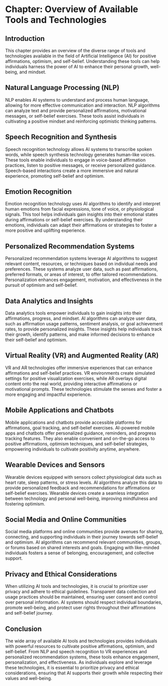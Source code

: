 Chapter: Overview of Available Tools and Technologies
=====================================================

Introduction
------------

This chapter provides an overview of the diverse range of tools and technologies available in the field of Artificial Intelligence (AI) for positive affirmations, optimism, and self-belief. Understanding these tools can help individuals harness the power of AI to enhance their personal growth, well-being, and mindset.

Natural Language Processing (NLP)
---------------------------------

NLP enables AI systems to understand and process human language, allowing for more effective communication and interaction. NLP algorithms can analyze text and provide personalized affirmations, motivational messages, or self-belief exercises. These tools assist individuals in cultivating a positive mindset and reinforcing optimistic thinking patterns.

Speech Recognition and Synthesis
--------------------------------

Speech recognition technology allows AI systems to transcribe spoken words, while speech synthesis technology generates human-like voices. These tools enable individuals to engage in voice-based affirmation practices, listen to positive messages, or receive personalized guidance. Speech-based interactions create a more immersive and natural experience, promoting self-belief and optimism.

Emotion Recognition
-------------------

Emotion recognition technology uses AI algorithms to identify and interpret human emotions from facial expressions, tone of voice, or physiological signals. This tool helps individuals gain insights into their emotional states during affirmations or self-belief exercises. By understanding their emotions, individuals can adapt their affirmations or strategies to foster a more positive and uplifting experience.

Personalized Recommendation Systems
-----------------------------------

Personalized recommendation systems leverage AI algorithms to suggest relevant content, resources, or techniques based on individual needs and preferences. These systems analyze user data, such as past affirmations, preferred formats, or areas of interest, to offer tailored recommendations. Personalization enhances engagement, motivation, and effectiveness in the pursuit of optimism and self-belief.

Data Analytics and Insights
---------------------------

Data analytics tools empower individuals to gain insights into their affirmations, progress, and mindset. AI algorithms can analyze user data, such as affirmation usage patterns, sentiment analysis, or goal achievement rates, to provide personalized insights. These insights help individuals track their growth, identify patterns, and make informed decisions to enhance their self-belief and optimism.

Virtual Reality (VR) and Augmented Reality (AR)
-----------------------------------------------

VR and AR technologies offer immersive experiences that can enhance affirmations and self-belief practices. VR environments create simulated settings for positive visualization exercises, while AR overlays digital content onto the real world, providing interactive affirmations or motivational prompts. These technologies stimulate the senses and foster a more engaging and impactful experience.

Mobile Applications and Chatbots
--------------------------------

Mobile applications and chatbots provide accessible platforms for affirmations, goal tracking, and self-belief exercises. AI-powered mobile apps and chatbots offer personalized guidance, reminders, and progress tracking features. They also enable convenient and on-the-go access to positive affirmations, optimism techniques, and self-belief strategies, empowering individuals to cultivate positivity anytime, anywhere.

Wearable Devices and Sensors
----------------------------

Wearable devices equipped with sensors collect physiological data such as heart rate, sleep patterns, or stress levels. AI algorithms analyze this data to provide personalized feedback and recommendations for affirmations or self-belief exercises. Wearable devices create a seamless integration between technology and personal well-being, improving mindfulness and fostering optimism.

Social Media and Online Communities
-----------------------------------

Social media platforms and online communities provide avenues for sharing, connecting, and supporting individuals in their journey towards self-belief and optimism. AI algorithms can recommend relevant communities, groups, or forums based on shared interests and goals. Engaging with like-minded individuals fosters a sense of belonging, encouragement, and collective support.

Privacy and Ethical Considerations
----------------------------------

When utilizing AI tools and technologies, it is crucial to prioritize user privacy and adhere to ethical guidelines. Transparent data collection and usage practices should be maintained, ensuring user consent and control over personal information. AI systems should respect individual boundaries, promote well-being, and protect user rights throughout their affirmations and self-belief journey.

Conclusion
----------

The wide array of available AI tools and technologies provides individuals with powerful resources to cultivate positive affirmations, optimism, and self-belief. From NLP and speech recognition to VR experiences and personalized recommendation systems, these tools enhance engagement, personalization, and effectiveness. As individuals explore and leverage these technologies, it is essential to prioritize privacy and ethical considerations, ensuring that AI supports their growth while respecting their values and well-being.
